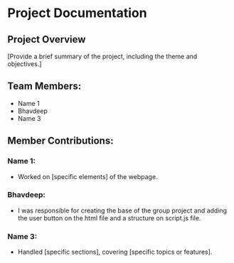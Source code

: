 # Project Documentation

## Project Overview

[Provide a brief summary of the project, including the theme and objectives.]

## Team Members:

-   Name 1
-   Bhavdeep
-   Name 3

## Member Contributions:

### Name 1:

-   Worked on [specific elements] of the webpage.

### Bhavdeep:

-   I was responsible for creating the base of the group project and adding the user button on the html file and a structure on script.js file.

### Name 3:

-   Handled [specific sections], covering [specific topics or features].